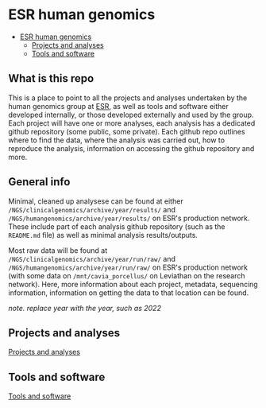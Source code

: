 # ESR human genomics

- [ESR human genomics](#esr-human-genomics)
  - [Projects and analyses](#projects-and-analyses)
  - [Tools and software](#tools-and-software)

## What is this repo

This is a place to point to all the projects and analyses undertaken by the human genomics group at [ESR](https://www.esr.cri.nz/), as well as tools and software either developed internally, or those developed externally and used by the group. Each project will have one or more analyses, each analysis has a dedicated github repository (some public, some private). Each github repo outlines where to find the data, where the analysis was carried out, how to reproduce the analysis, information on accessing the github repository and more.

## General info

Minimal, cleaned up analysese can be found at either `/NGS/clinicalgenomics/archive/year/results/` and `/NGS/humangenomics/archive/year/results/` on ESR's production network. These include part of each analysis github repository (such as the `README.md` file) as well as minimal analysis results/outputs.

Most raw data will be found at `/NGS/clinicalgenomics/archive/year/run/raw/` and `/NGS/humangenomics/archive/year/run/raw/` on ESR's production network (with some data on `/mnt/cavia_porcellus/` on Leviathan on the research network). Here, more information about each project, metadata, sequencing information, information on getting the data to that location can be found.

*note. replace year with the year, such as 2022*

## Projects and analyses

[Projects and analyses](./docs/projects_and_analyses.md)

## Tools and software

[Tools and software](./docs/tools_and_software.md)
